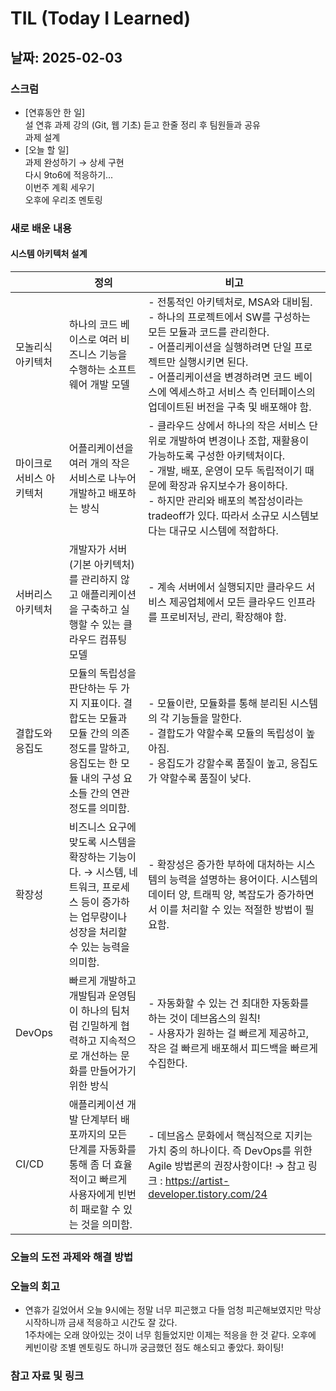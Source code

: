 # TIL (Today I Learned)

## 날짜: 2025-02-03

### 스크럼
- [연휴동안 한 일] <br>
설 연휴 과제 강의 (Git, 웹 기초) 듣고 한줄 정리 후 팀원들과 공유 <br>
과제 설계
- [오늘 할 일] <br>
과제 완성하기 → 상세 구현 <br>
다시 9to6에 적응하기... <br>
이번주 계획 세우기 <br>
오후에 우리조 멘토링

### 새로 배운 내용
#### 시스템 아키텍처 설계
|  | 정의 | 비고 |
| --- | --- |---|
| 모놀리식 아키텍처 | 하나의 코드 베이스로 여러 비즈니스 기능을 수행하는 소프트웨어 개발 모델 | - 전통적인 아키텍처로, MSA와 대비됨. <br>- 하나의 프로젝트에서 SW를 구성하는 모든 모듈과 코드를 관리한다. <br>- 어플리케이션을 실행하려면 단일 프로젝트만 실행시키면 된다. <br>- 어플리케이션을 변경하려면 코드 베이스에 엑세스하고 서비스 측 인터페이스의 업데이트된 버전을 구축 및 배포해야 함. |
  | 마이크로서비스 아키텍처 | 어플리케이션을 여러 개의 작은 서비스로 나누어 개발하고 배포하는 방식 | - 클라우드 상에서 하나의 작은 서비스 단위로 개발하여 변경이나 조합, 재활용이 가능하도록 구성한 아키텍처이다. <br>- 개발, 배포, 운영이 모두 독립적이기 때문에 확장과 유지보수가 용이하다. <br>- 하지만 관리와 배포의 복잡성이라는 tradeoff가 있다. 따라서 소규모 시스템보다는 대규모 시스템에 적합하다. |
  | 서버리스 아키텍처 | 개발자가 서버(기본 아키텍처)를 관리하지 않고 애플리케이션을 구축하고 실행할 수 있는 클라우드 컴퓨팅 모델 | - 계속 서버에서 실행되지만 클라우드 서비스 제공업체에서 모든 클라우드 인프라를 프로비저닝, 관리, 확장해야 함. |
  | 결합도와 응집도 | 모듈의 독립성을 판단하는 두 가지 지표이다. 결합도는 모듈과 모듈 간의 의존 정도를 말하고, 응집도는 한 모듈 내의 구성 요소들 간의 연관 정도를 의미함. | - 모듈이란, 모듈화를 통해 분리된 시스템의 각 기능들을 말한다. <br> - 결합도가 약할수록 모듈의 독립성이 높아짐. <br> - 응집도가 강할수록 품질이 높고, 응집도가 약할수록 품질이 낮다. |
  | 확장성 | 비즈니스 요구에 맞도록 시스템을 확장하는 기능이다. → 시스템, 네트워크, 프로세스 등이 증가하는 업무량이나 성장을 처리할 수 있는 능력을 의미함. | - 확장성은 증가한 부하에 대처하는 시스템의 능력을 설명하는 용어이다. 시스템의 데이터 양, 트래픽 양, 복잡도가 증가하면서 이를 처리할 수 있는 적절한 방법이 필요함. |
  | DevOps | 빠르게 개발하고 개발팀과 운영팀이 하나의 팀처럼 긴밀하게 협력하고 지속적으로 개선하는 문화를 만들어가기 위한 방식 | - 자동화할 수 있는 건 최대한 자동화를 하는 것이 데브옵스의 원칙! <br> - 사용자가 원하는 걸 빠르게 제공하고, 작은 걸 빠르게 배포해서 피드백을 빠르게 수집한다. |
  | CI/CD | 애플리케이션 개발 단계부터 배포까지의 모든 단계를 자동화를 통해 좀 더 효율적이고 빠르게 사용자에게 빈번히 패로할 수 있는 것을 의미함. | - 데브옵스 문화에서 핵심적으로 지키는 가치 중의 하나이다. 즉 DevOps를 위한 Agile 방법론의 권장사항이다! → 참고 링크 : https://artist-developer.tistory.com/24 |


### 오늘의 도전 과제와 해결 방법

### 오늘의 회고
- 연휴가 길었어서 오늘 9시에는 정말 너무 피곤했고 다들 엄청 피곤해보였지만 막상 시작하니까 금새 적응하고 시간도 잘 갔다. 
<br> 1주차에는 오래 앉아있는 것이 너무 힘들었지만 이제는 적응을 한 것 같다. 오후에 케빈이랑 조별 멘토링도 하니까 궁금했던 점도 해소되고 좋았다. 화이팅!

### 참고 자료 및 링크
